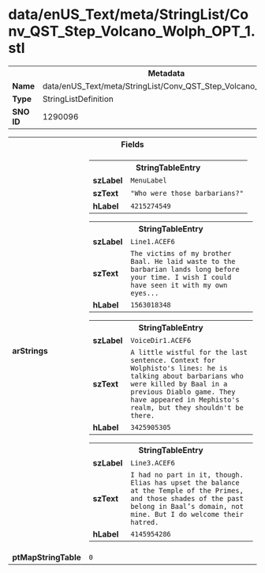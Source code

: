 <h1>data/enUS_Text/meta/StringList/Conv_QST_Step_Volcano_Wolph_OPT_1.stl</h1><table><tr><th colspan="100%">Metadata</th></tr><tr><td><b>Name</b></td><td>data/enUS_Text/meta/StringList/Conv_QST_Step_Volcano_Wolph_OPT_1.stl</td></tr><tr><td><b>Type</b></td><td>StringListDefinition</td></tr><tr><td><b>SNO ID</b></td><td>1290096</td></tr></table>

<table><tr><th colspan="100%">Fields</th></tr><tr><td><b>arStrings</b></td><td><table><tr><th colspan="100%">StringTableEntry</th></tr><tr><td><b>szLabel</b></td><td><code>MenuLabel</code></td></tr><tr><td><b>szText</b></td><td><code>"Who were those barbarians?"</code></td></tr><tr><td><b>hLabel</b></td><td><code>4215274549</code></td></tr></table>


<table><tr><th colspan="100%">StringTableEntry</th></tr><tr><td><b>szLabel</b></td><td><code>Line1.ACEF6</code></td></tr><tr><td><b>szText</b></td><td><code>The victims of my brother Baal. He laid waste to the barbarian lands long before your time. I wish I could have seen it with my own eyes...</code></td></tr><tr><td><b>hLabel</b></td><td><code>1563018348</code></td></tr></table>


<table><tr><th colspan="100%">StringTableEntry</th></tr><tr><td><b>szLabel</b></td><td><code>VoiceDir1.ACEF6</code></td></tr><tr><td><b>szText</b></td><td><code>A little wistful for the last sentence. Context for Wolphisto's lines: he is talking about barbarians who were killed by Baal in a previous Diablo game. They have appeared in Mephisto's realm, but they shouldn't be there.</code></td></tr><tr><td><b>hLabel</b></td><td><code>3425905305</code></td></tr></table>


<table><tr><th colspan="100%">StringTableEntry</th></tr><tr><td><b>szLabel</b></td><td><code>Line3.ACEF6</code></td></tr><tr><td><b>szText</b></td><td><code>I had no part in it, though. Elias has upset the balance at the Temple of the Primes, and those shades of the past belong in Baal’s domain, not mine. But I do welcome their hatred.</code></td></tr><tr><td><b>hLabel</b></td><td><code>4145954286</code></td></tr></table>


</td></tr><tr><td><b>ptMapStringTable</b></td><td><code>0</code></td></tr></table>

